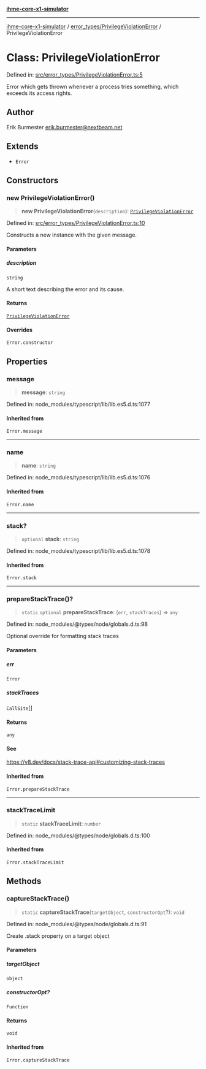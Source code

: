 [**ihme-core-x1-simulator**](../../../README.md)

***

[ihme-core-x1-simulator](../../../modules.md) / [error\_types/PrivilegeViolationError](../README.md) / PrivilegeViolationError

# Class: PrivilegeViolationError

Defined in: [src/error\_types/PrivilegeViolationError.ts:5](https://github.com/ProgrammIt/CPU-Simulator/blob/1018f35141b4ad3f48781b12aa9e5f0ba9cc7301/src/error_types/PrivilegeViolationError.ts#L5)

Error which gets thrown whenever a process tries something, which exceeds its access rights.

## Author

Erik Burmester <erik.burmester@nextbeam.net>

## Extends

- `Error`

## Constructors

### new PrivilegeViolationError()

> **new PrivilegeViolationError**(`description`): [`PrivilegeViolationError`](PrivilegeViolationError.md)

Defined in: [src/error\_types/PrivilegeViolationError.ts:10](https://github.com/ProgrammIt/CPU-Simulator/blob/1018f35141b4ad3f48781b12aa9e5f0ba9cc7301/src/error_types/PrivilegeViolationError.ts#L10)

Constructs a new instance with the given message.

#### Parameters

##### description

`string`

A short text describing the error and its cause.

#### Returns

[`PrivilegeViolationError`](PrivilegeViolationError.md)

#### Overrides

`Error.constructor`

## Properties

### message

> **message**: `string`

Defined in: node\_modules/typescript/lib/lib.es5.d.ts:1077

#### Inherited from

`Error.message`

***

### name

> **name**: `string`

Defined in: node\_modules/typescript/lib/lib.es5.d.ts:1076

#### Inherited from

`Error.name`

***

### stack?

> `optional` **stack**: `string`

Defined in: node\_modules/typescript/lib/lib.es5.d.ts:1078

#### Inherited from

`Error.stack`

***

### prepareStackTrace()?

> `static` `optional` **prepareStackTrace**: (`err`, `stackTraces`) => `any`

Defined in: node\_modules/@types/node/globals.d.ts:98

Optional override for formatting stack traces

#### Parameters

##### err

`Error`

##### stackTraces

`CallSite`[]

#### Returns

`any`

#### See

https://v8.dev/docs/stack-trace-api#customizing-stack-traces

#### Inherited from

`Error.prepareStackTrace`

***

### stackTraceLimit

> `static` **stackTraceLimit**: `number`

Defined in: node\_modules/@types/node/globals.d.ts:100

#### Inherited from

`Error.stackTraceLimit`

## Methods

### captureStackTrace()

> `static` **captureStackTrace**(`targetObject`, `constructorOpt`?): `void`

Defined in: node\_modules/@types/node/globals.d.ts:91

Create .stack property on a target object

#### Parameters

##### targetObject

`object`

##### constructorOpt?

`Function`

#### Returns

`void`

#### Inherited from

`Error.captureStackTrace`
